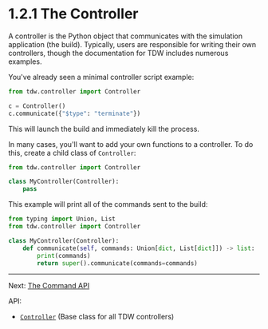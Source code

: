 # 1.2.1 The Controller

A controller is the Python object that communicates with the simulation application (the build). Typically, users are responsible for writing their own controllers, though the documentation for TDW includes numerous examples.

You've already seen a minimal controller script example:

```python
from tdw.controller import Controller

c = Controller()
c.communicate({"$type": "terminate"})
```

This will launch the build and immediately kill the process.

In many cases, you'll want to add your own functions to a controller. To do this, create a child class of `Controller`:

```python
from tdw.controller import Controller

class MyController(Controller):
    pass
```

This example will print all of the commands sent to the build:

```python
from typing import Union, List
from tdw.controller import Controller

class MyController(Controller):
    def communicate(self, commands: Union[dict, List[dict]]) -> list:
        print(commands)
        return super().communicate(commands=commands)
```

***

Next: [The Command API](1.2.2_commands.md)

API:

- [`Controller`](../../python/controller.md) (Base class for all TDW controllers)
